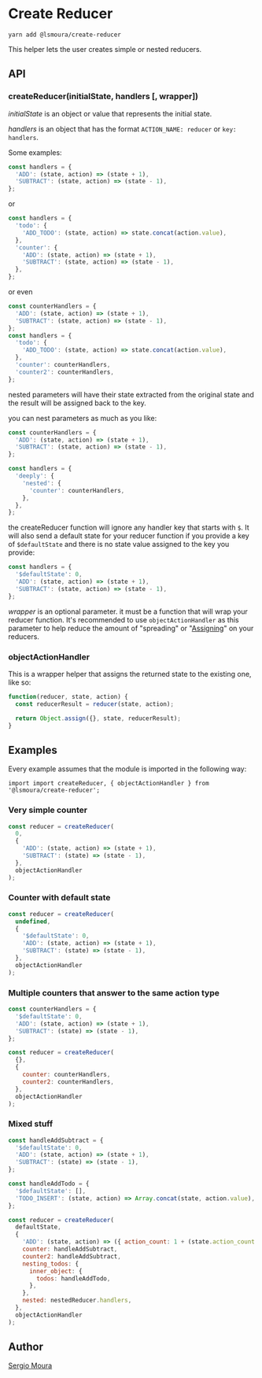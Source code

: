 # Create Reducer

`yarn add @lsmoura/create-reducer`

This helper lets the user creates simple or nested reducers.

## API

### createReducer(initialState, handlers [, wrapper])

*initialState* is an object or value that represents the initial state.

*handlers* is an object that has the format `ACTION_NAME: reducer` or `key: handlers`.

Some examples:

```javascript
const handlers = {
  'ADD': (state, action) => (state + 1),
  'SUBTRACT': (state, action) => (state - 1),
};
```

or

```javascript
const handlers = {
  'todo': {
    'ADD_TODO': (state, action) => state.concat(action.value),
  },
  'counter': {
    'ADD': (state, action) => (state + 1),
    'SUBTRACT': (state, action) => (state - 1),
  },
};
```

or even

```javascript
const counterHandlers = {
  'ADD': (state, action) => (state + 1),
  'SUBTRACT': (state, action) => (state - 1),  
};
const handlers = {
  'todo': {
    'ADD_TODO': (state, action) => state.concat(action.value),
  },
  'counter': counterHandlers,
  'counter2': counterHandlers,
};
```

nested parameters will have their state extracted from the original state and
the result will be assigned back to the key.

you can nest parameters as much as you like:

```javascript
const counterHandlers = {
  'ADD': (state, action) => (state + 1),
  'SUBTRACT': (state, action) => (state - 1),  
};

const handlers = {
  'deeply': {
    'nested': {
      'counter': counterHandlers,
    },
  },
};
```

the createReducer function will ignore any handler key that starts with `$`.
It will also send a default state for your reducer function if you provide
a key of `$defaultState` and there is no state value assigned to the key you
provide:

```javascript
const handlers = {
  '$defaultState': 0,
  'ADD': (state, action) => (state + 1),
  'SUBTRACT': (state, action) => (state - 1),
};
```

*wrapper* is an optional parameter. it must be a function that will wrap your
reducer function. It's recommended to use `objectActionHandler` as this
parameter to help reduce the amount of "spreading" or
"[Assigning](https://developer.mozilla.org/en-US/docs/Web/JavaScript/Reference/Global_Objects/Object/assign)"
on your reducers.

### objectActionHandler

This is a wrapper helper that assigns the returned state to the existing one, like so:

```javascript
function(reducer, state, action) {
  const reducerResult = reducer(state, action);

  return Object.assign({}, state, reducerResult);
}
```

## Examples

Every example assumes that the module is imported in the following way:

`import import createReducer, { objectActionHandler } from '@lsmoura/create-reducer';`

### Very simple counter

```javascript
const reducer = createReducer(
  0,
  {
    'ADD': (state, action) => (state + 1),
    'SUBTRACT': (state) => (state - 1),
  },
  objectActionHandler
);
```

### Counter with default state

```javascript
const reducer = createReducer(
  undefined,
  {
    '$defaultState': 0,
    'ADD': (state, action) => (state + 1),
    'SUBTRACT': (state) => (state - 1),
  },
  objectActionHandler
);
```

### Multiple counters that answer to the same action type

```javascript
const counterHandlers = {
  '$defaultState': 0,
  'ADD': (state, action) => (state + 1),
  'SUBTRACT': (state) => (state - 1),
};

const reducer = createReducer(
  {},
  {
    counter: counterHandlers,
    counter2: counterHandlers,
  },
  objectActionHandler
);
```

### Mixed stuff

```javascript
const handleAddSubtract = {
  '$defaultState': 0,
  'ADD': (state, action) => (state + 1),
  'SUBTRACT': (state) => (state - 1),
};

const handleAddTodo = {
  '$defaultState': [],
  'TODO_INSERT': (state, action) => Array.concat(state, action.value),
};

const reducer = createReducer(
  defaultState,
  {
    'ADD': (state, action) => ({ action_count: 1 + (state.action_count || 0) }),
    counter: handleAddSubtract,
    counter2: handleAddSubtract,
    nesting_todos: {
      inner_object: {
        todos: handleAddTodo,
      },
    },
    nested: nestedReducer.handlers,
  },
  objectActionHandler
);
```

## Author

[Sergio Moura](http://sergio.moura.ca)
